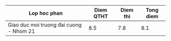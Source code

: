| Lop hoc phan                            | Diem QTHT | Diem thi | Tong diem |
| --------------------------------------- | --------- | -------- | --------- |
| Giao duc moi truong đai cuong - Nhom 21 | 8.5       | 7.8      | 8.1       |
